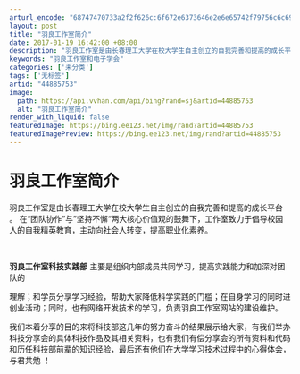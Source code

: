 ```yaml
---
arturl_encode: "68747470733a2f2f626c:6f672e6373646e2e6e65742f79756c6c696f6e73747564696f:2f61727469636c652f64657461696c732f3434383835373533"
layout: post
title: "羽良工作室简介"
date: 2017-01-19 16:42:00 +08:00
description: "羽良工作室是由长春理工大学在校大学生自主创立的自我完善和提高的成长平台     。在“团队协作”与”"
keywords: "羽良工作室和电子学会"
categories: ['未分类']
tags: ['无标签']
artid: "44885753"
image:
  path: https://api.vvhan.com/api/bing?rand=sj&artid=44885753
  alt: "羽良工作室简介"
render_with_liquid: false
featuredImage: https://bing.ee123.net/img/rand?artid=44885753
featuredImagePreview: https://bing.ee123.net/img/rand?artid=44885753
---
```


# 羽良工作室简介

羽良工作室是由长春理工大学在校大学生自主创立的自我完善和提高的成长平台
。
在“团队协作”与”坚持不懈“两大核心价值观的鼓舞下，工作室致力于倡导校园人的自我精英教育，主动向社会人转变，提高职业化素养。

﻿﻿

**羽良工作室科技实践部**
主要是组织内部成员共同学习，提高实践能力和加深对团队的



理解；和学员分享学习经验，帮助大家降低科学实践的门槛；在自身学习的同时进创业活动；同时，也有网络开发技术的学习，负责羽良工作室网站的建设维护。

我们本着分享的目的来将科技部这几年的努力奋斗的结果展示给大家，有我们举办科技分享会的具体科技作品及其相关资料，也有我们有偿分享会的所有资料和代码和历任科技部前辈的知识经验，最后还有他们在大学学习技术过程中的心得体会，与君共勉
！